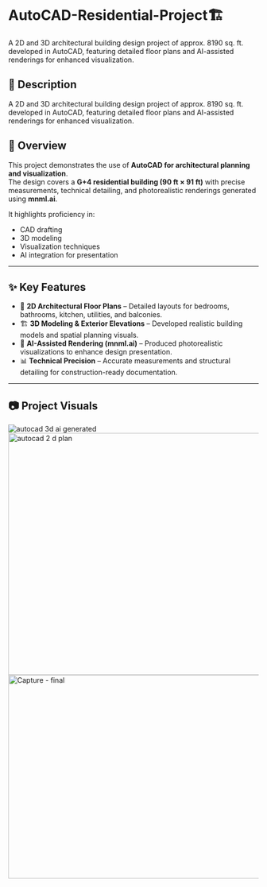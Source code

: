 # AutoCAD-Residential-Project🏗️
A 2D and 3D architectural building design project of approx. 8190 sq. ft.  developed in AutoCAD, featuring detailed floor plans and AI-assisted renderings for enhanced visualization.


## 📌 Description
A 2D and 3D architectural building design project of approx. 8190 sq. ft. developed in AutoCAD, featuring detailed floor plans and AI-assisted renderings for enhanced visualization.


## 📖 Overview
This project demonstrates the use of **AutoCAD for architectural planning and visualization**.  
The design covers a **G+4 residential building (90 ft × 91 ft)** with precise measurements, technical detailing, and photorealistic renderings generated using **mnml.ai**.  

It highlights proficiency in:
- CAD drafting  
- 3D modeling  
- Visualization techniques  
- AI integration for presentation  

---

## ✨ Key Features
- 📐 **2D Architectural Floor Plans** – Detailed layouts for bedrooms, bathrooms, kitchen, utilities, and balconies.  
- 🏗 **3D Modeling & Exterior Elevations** – Developed realistic building models and spatial planning visuals.  
- 🎨 **AI-Assisted Rendering (mnml.ai)** – Produced photorealistic visualizations to enhance design presentation.  
- 📊 **Technical Precision** – Accurate measurements and structural detailing for construction-ready documentation.  

---

## 📷 Project Visuals
![autocad 3d ai generated](https://github.com/user-attachments/assets/6987d207-232b-43a9-a3ab-95a6f3342576)
<img width="569" height="487" alt="autocad 2 d plan" src="https://github.com/user-attachments/assets/f7800bc3-6886-4fe9-8ffb-486691c99105" />
<img width="648" height="410" alt="Capture - final" src="https://github.com/user-attachments/assets/59eb7c86-4153-4fb2-916c-c339a36cd6f0" />





